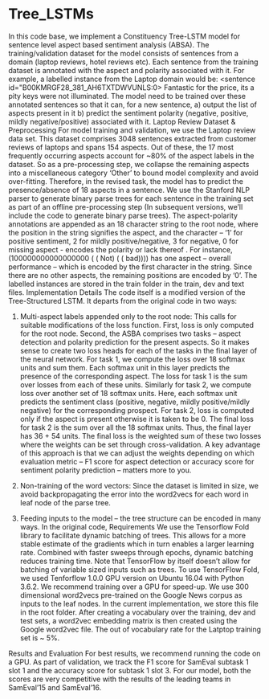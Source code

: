 # Tree_LSTMs
In this code base, we implement a Constituency Tree-LSTM model for sentence level aspect based sentiment analysis (ABSA). The training/validation dataset for the model consists of sentences from a domain (laptop reviews, hotel reviews etc). Each sentence from the training dataset is annotated with the aspect and polarity associated with it. For example, a labelled instance from the Laptop domain would be:
<sentence id="B00KMRGF28_381_AH6TXTDWVUNLS:0>
<text> Fantastic for the price, its a pity keys were not
illuminated. </text>
<Opinions>
<Opinion category="LAPTOP#PRICE" polarity="positive"/>
<Opinion category="KEYBOARD#DESIGN_FEATURES" polarity="negative"/>
</Opinions>
</sentence>
The model need to be trained over these annotated sentences so that it can, for a new sentence, a) output the list of aspects present in it b) predict the sentiment polarity (negative, positive, mildly negative/positive) associated with it.
Laptop Review Dataset & Preprocessing
For model training and validation, we use the Laptop review data set. This dataset comprises 3048 sentences extracted from customer reviews of laptops and spans 154 aspects. Out of these, the 17 most frequently occurring aspects account for ~80% of the aspect labels in the dataset. So as a pre-processing step, we collapse the remaining aspects into a miscellaneous category ‘Other’ to bound model complexity and avoid over-fitting. Therefore, in the revised task, the model has to predict the presence/absence of 18 aspects in a sentence.
We use the Stanford NLP parser to generate binary parse trees for each sentence in the training set as part of an offline pre-processing step (In subsequent versions, we’ll include the code to generate binary parse trees). The aspect-polarity annotations are appended as an 18 character string to the root node, where the position in the string signifies the aspect, and the character – ‘1’ for positive sentiment, 2 for mildly positive/negative, 3 for negative, 0  for missing aspect - encodes the polarity or lack thereof . For instance, 
(100000000000000000 ( ( Not) ( ( bad))))
has one aspect – overall performance – which is encoded by the first character in the string. Since there are no other aspects, the remaining positions are encoded by ‘0’.
The labelled instances are stored in the train folder in the train, dev and text files.
Implementation Details
The code itself is a modified version of the Tree-Structured LSTM. It departs from the original code in two ways: 
1)	Multi-aspect labels appended only to the root node: This calls for suitable modifications of the loss function. First, loss is only computed for the root node. Second, the ASBA comprises two tasks – aspect detection and polarity prediction for the present aspects. So it makes sense to create two loss heads for each of the tasks in the final layer of the neural network. For task 1, we compute the loss over 18 softmax units and sum them. Each softmax unit in this layer predicts the presence of the corresponding aspect. The loss for task 1 is the sum over losses from each of these units. Similarly for task 2, we compute loss over another set of 18 softmax units. Here, each softmax unit predicts the sentiment class (positive, negative, mildly positive/mildly negative) for the corresponding prospect. For task 2, loss is computed only if the aspect is present otherwise it is taken to be 0. The final loss for task 2 is the sum over all the 18 softmax units. Thus, the final layer has 36 + 54 units.  The final loss is the weighted sum of these two losses where the weights can be set through cross-validation. A key advantage of this approach is that we can adjust the weights depending on which evaluation metric – F1 score for aspect detection or accuracy score for sentiment polarity prediction – matters more to you. 

2)	Non-training of the word vectors: Since the dataset is limited in size, we avoid backpropagating the error into the word2vecs for each word in leaf node of the parse tree.

3)	Feeding inputs to the model – the tree structure can be encoded in many ways. In the original code, 
Requirements
We use the Tensorflow Fold library to facilitate dynamic batching of trees. This allows for a more stable estimate of the gradients which in turn enables a larger learning rate. Combined with faster sweeps through epochs, dynamic batching reduces training time. Note that TensorFlow by itself doesn’t allow for batching of variable sized inputs such as trees.
To use TensorFlow Fold, we used Tenforflow 1.0.0  GPU version on Ubuntu 16.04 with Python 3.6.2. We recommend training over a GPU for speed-up.
We use 300 dimensional word2vecs pre-trained on the Google News corpus as inputs to the leaf nodes. In the current implementation, we store this file in the root folder. After creating a vocabulary over the training, dev and test sets, a word2vec embedding matrix is then created using the Google word2vec file. The out of vocabulary rate for the Latptop training set is ~ 5%. 

Results and Evaluation
For best results, we recommend running the code on a GPU. As part of validation, we track the F1 score for SamEval subtask 1 slot 1 and the accuracy score for subtask 1 slot 3. For our model, both the scores are very competitive with the results of the leading teams in SamEval’15 and SamEval’16.
